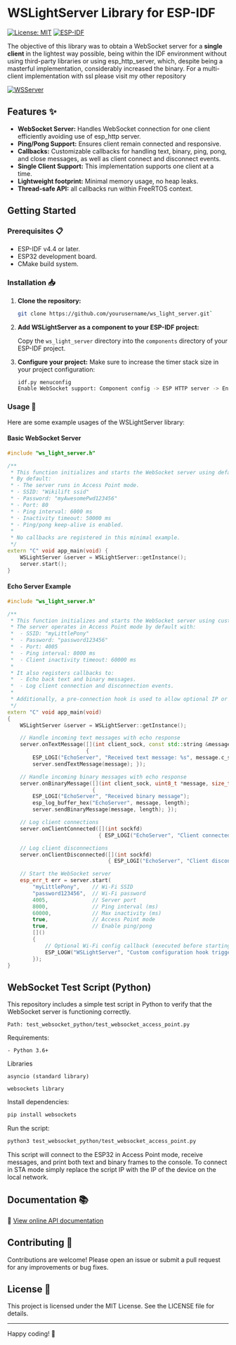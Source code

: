 # WSLightServer Library for ESP-IDF 

[![License: MIT](https://img.shields.io/badge/License-MIT-blue.svg)](https://opensource.org/licenses/MIT)
[![ESP-IDF](https://img.shields.io/badge/ESP--IDF-v4.4+-blue.svg)](https://github.com/espressif/esp-idf)


The objective of this library was to obtain a WebSocket server for a **single client** in the lightest way possible, being within the IDF environment without using third-party libraries or using esp_http_server, which, despite being a masterful implementation, considerably increased the binary. 
For a multi-client implementation with ssl please visit my other repository

[![WSServer](https://img.shields.io/badge/GitHub-WSServer%20Repo-blue?logo=github)](https://github.com/wikilift/WebSocket-server-ESP-IDF)
## Features ✨

-   **WebSocket Server:** Handles WebSocket connection for one client efficiently avoiding use of esp_http server.
-   **Ping/Pong Support:** Ensures client remain connected and responsive.
-   **Callbacks:** Customizable callbacks for handling text, binary, ping, pong, and close messages, as well as client connect and disconnect events.
-   **Single Client Support:** This implementation supports one client at a time.
-   **Lightweight footprint:** Minimal memory usage, no heap leaks.
-   **Thread-safe API:** all callbacks run within FreeRTOS context.


## Getting Started 

### Prerequisites 📋

-   ESP-IDF v4.4 or later.
-   ESP32 development board.
-   CMake build system.

### Installation 📥

1.  **Clone the repository:**

	```sh
	git clone https://github.com/yourusername/ws_light_server.git`
	```

2.  **Add WSLightServer as a component to your ESP-IDF project:** 

	Copy the `ws_light_server` directory into the `components` directory of your ESP-IDF project.
    
4.  **Configure your project:** Make sure to increase the timer stack size in your project configuration:
    
    ```sh
    idf.py menuconfig
    Enable WebSocket support: Component config -> ESP HTTP server -> Enable ESP_HTTPS_SERVER component.
    ```
    

### Usage 📝

Here are some example usages of the WSLightServer library:

#### Basic WebSocket Server 

```cpp
#include "ws_light_server.h"

/**
 * This function initializes and starts the WebSocket server using default parameters.
 * By default:
 * - The server runs in Access Point mode.
 * - SSID: "Wikilift ssid"
 * - Password: "myAwesomePwd123456"
 * - Port: 80
 * - Ping interval: 6000 ms
 * - Inactivity timeout: 50000 ms
 * - Ping/pong keep-alive is enabled.
 *
 * No callbacks are registered in this minimal example.
 */
extern "C" void app_main(void) {
    WSLightServer &server = WSLightServer::getInstance();
    server.start();
}

```

#### Echo Server Example 

```cpp
#include "ws_light_server.h"

/**
 * This function initializes and starts the WebSocket server using custom configuration values.
 * The server operates in Access Point mode by default with:
 *  - SSID: "myLittlePony"
 *  - Password: "password123456"
 *  - Port: 4005
 *  - Ping interval: 8000 ms
 *  - Client inactivity timeout: 60000 ms
 * 
 * It also registers callbacks to:
 *  - Echo back text and binary messages.
 *  - Log client connection and disconnection events.
 * 
 * Additionally, a pre-connection hook is used to allow optional IP or Wi-Fi configuration.
 */
extern "C" void app_main(void)
{
    WSLightServer &server = WSLightServer::getInstance();

    // Handle incoming text messages with echo response
    server.onTextMessage([](int client_sock, const std::string &message)
                         {
        ESP_LOGI("EchoServer", "Received text message: %s", message.c_str());
        server.sendTextMessage(message); });

    // Handle incoming binary messages with echo response
    server.onBinaryMessage([](int client_sock, uint8_t *message, size_t length)
                           {
        ESP_LOGI("EchoServer", "Received binary message");
        esp_log_buffer_hex("EchoServer", message, length);
        server.sendBinaryMessage(message, length); });

    // Log client connections
    server.onClientConnected([](int sockfd)
                             { ESP_LOGI("EchoServer", "Client connected: %d", sockfd); });

    // Log client disconnections
    server.onClientDisconnected([](int sockfd)
                                { ESP_LOGI("EchoServer", "Client disconnected: %d", sockfd); });

    // Start the WebSocket server
    esp_err_t err = server.start(
        "myLittlePony",    // Wi-Fi SSID
        "password123456",  // Wi-Fi password
        4005,              // Server port
        8000,              // Ping interval (ms)
        60000,             // Max inactivity (ms)
        true,              // Access Point mode
        true,              // Enable ping/pong
        []()
        {
            // Optional Wi-Fi config callback (executed before starting server)
            ESP_LOGW("WSLightServer", "Custom configuration hook triggered (e.g., set static IP)");
        });
}

```

## WebSocket Test Script (Python)

This repository includes a simple test script in Python to verify that the WebSocket server is functioning correctly.

```
Path: test_websocket_python/test_websocket_access_point.py
```

Requirements:

    - Python 3.6+

Libraries

```
asyncio (standard library)

websockets library
```

Install dependencies:
```bash
pip install websockets
```
Run the script:
```bash
python3 test_websocket_python/test_websocket_access_point.py
```

This script will connect to the ESP32 in Access Point mode, receive messages, and print both text and binary frames to the console.
To connect in STA mode simply replace the script IP with the IP of the device on the local network.

## Documentation 📚

📖 [View online API documentation](https://github.com/wikilift/Light-WebSocketServer-IDF/blob/master/docs/html/index.html)



## Contributing 🤝

Contributions are welcome! Please open an issue or submit a pull request for any improvements or bug fixes.

## License 📝

This project is licensed under the MIT License. See the LICENSE file for details.

----------

Happy coding! 🎉